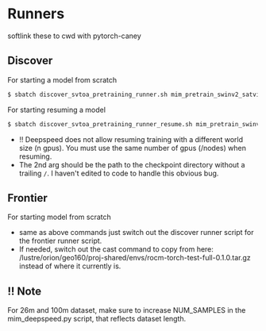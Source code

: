 # Runners

softlink these to cwd with pytorch-caney

## Discover

For starting a model from scratch
```bash
$ sbatch discover_svtoa_pretraining_runner.sh mim_pretrain_swinv2_satvision_huge_128_window8_patch8_onecycle_100ep.yaml
```

For starting resuming a model

```bash
$ sbatch discover_svtoa_pretraining_runner_resume.sh mim_pretrain_swinv2_satvision_huge_128_window8_patch8_onecycle_100ep.yaml mim_satvision_pretrain-huge/mim_pretrain_swinv2_h_satvision_128_window8_mpatch8_100ep/ckpt_epoch_60
```

- !! Deepspeed does not allow resuming training with a different world size (n gpus). You must use the same number of gpus (/nodes) when resuming.
- The 2nd arg should be the path to the checkpoint directory without a trailing `/`. I haven't edited to code to handle this obvious bug.


## Frontier

For starting model from scratch
- same as above commands just switch out the discover runner script for the frontier runner script.
- If needed, switch out the cast command to copy from here: /lustre/orion/geo160/proj-shared/envs/rocm-torch-test-full-0.1.0.tar.gz instead of where it currently is.

## !! Note
For 26m and 100m dataset, make sure to increase NUM_SAMPLES in the mim_deepspeed.py script, that reflects dataset length.
